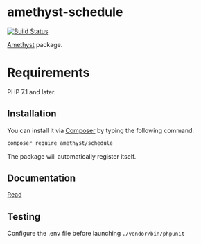 # amethyst-schedule

[![Build Status](https://travis-ci.org/amethyst-php/schedule.svg?branch=master)](https://travis-ci.org/amethyst-php/schedule)

[Amethyst](https://github.com/amethyst-php/amethyst) package.

# Requirements

PHP 7.1 and later.

## Installation

You can install it via [Composer](https://getcomposer.org/) by typing the following command:

```bash
composer require amethyst/schedule
```

The package will automatically register itself.

## Documentation

[Read](docs/index.md)

## Testing

Configure the .env file before launching `./vendor/bin/phpunit`
